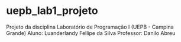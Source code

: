 # uepb_lab1_projeto
Projeto da disciplina Laboratório de Programação I (UEPB - Campina Grande)
Aluno: Luanderlandy Fellipe da Silva
Professor: Danilo Abreu


